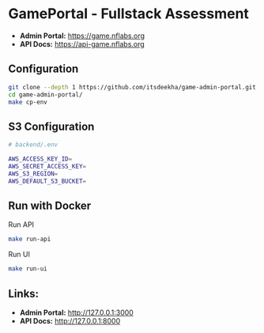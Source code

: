 # GamePortal - Fullstack Assessment

- **Admin Portal:** https://game.nflabs.org
- **API Docs:** https://api-game.nflabs.org

## Configuration

```bash
git clone --depth 1 https://github.com/itsdeekha/game-admin-portal.git
cd game-admin-portal/
make cp-env
```

## S3 Configuration

```bash
# backend/.env

AWS_ACCESS_KEY_ID=
AWS_SECRET_ACCESS_KEY=
AWS_S3_REGION=
AWS_DEFAULT_S3_BUCKET=
```

## Run with Docker

Run API

```bash
make run-api
```

Run UI

```bash
make run-ui
```

## Links:

- **Admin Portal:** http://127.0.0.1:3000
- **API Docs:** http://127.0.0.1:8000
